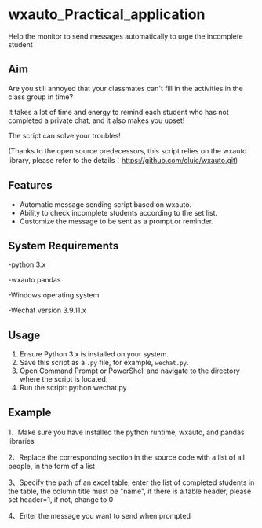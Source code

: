 # wxauto_Practical_application
Help the monitor to send messages automatically to urge the incomplete student

## Aim
Are you still annoyed that your classmates can't fill in the activities in the class group in time?

It takes a lot of time and energy to remind each student who has not completed a private chat, and it also makes you upset!

The script can solve your troubles!

(Thanks to the open source predecessors, this script relies on the wxauto library, please refer to the details：https://github.com/cluic/wxauto.git)


## Features
- Automatic message sending script based on wxauto.
- Ability to check incomplete students according to the set list.
- Customize the message to be sent as a prompt or reminder.

## System Requirements
-python 3.x

-wxauto pandas

-Windows operating system

-Wechat version 3.9.11.x

## Usage
1. Ensure Python 3.x is installed on your system.
2. Save this script as a `.py` file,
   for example, `wechat.py`.
3. Open Command Prompt or PowerShell and navigate to the directory where the script is located.
4. Run the script:
python wechat.py

## Example
1、Make sure you have installed the python runtime, wxauto, and pandas libraries

2、Replace the corresponding section in the source code with a list of all people, in the form of a list

3、Specify the path of an excel table, enter the list of completed students in the table, the column title must be "name", if there is a table header, please set header=1, if not, change to 0

4、Enter the message you want to send when prompted
